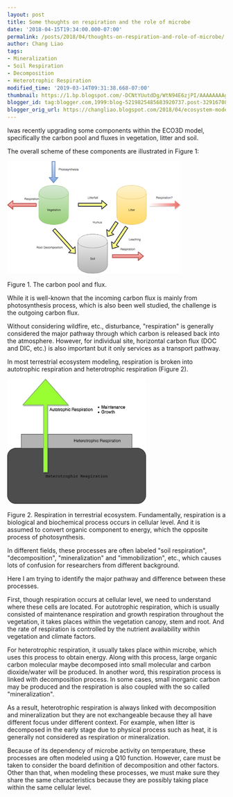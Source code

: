 ```yaml
---
layout: post
title: Some thoughts on respiration and the role of microbe
date: '2018-04-15T19:34:00.000-07:00'
permalink: /posts/2018/04/thoughts-on-respiration-and-role-of-microbe/
author: Chang Liao
tags:
- Mineralization
- Soil Respiration
- Decomposition
- Heterotrophic Respiration
modified_time: '2019-03-14T09:31:38.668-07:00'
thumbnail: https://1.bp.blogspot.com/-DCNtYUutdDg/WtN94E6zjPI/AAAAAAAAgoU/Mon50PmrG7sEpFQ_1vXzt1c-ukr9saseQCKgBGAs/s72-c/carbon-pool.png
blogger_id: tag:blogger.com,1999:blog-5219825485683920737.post-3291670825912419859
blogger_orig_url: https://changliao.blogspot.com/2018/04/ecosystem-modeling-008.html
---
```


Iwas recently upgrading some components within the ECO3D model, specifically the carbon pool and fluxes in vegetation, litter and soil.

The overall scheme of these components are illustrated in Figure 1:

![Figure 1](https://github.com/changliao/changliao.github.io/blob/main/_figure/carbon_pool_flux.png?raw=true)

Figure 1. The carbon pool and flux.

While it is well-known that the incoming carbon flux is mainly from photosynthesis process, which is also been well studied, the challenge is the outgoing carbon flux.

Without considering wildfire, etc., disturbance, "respiration" is generally considered the major pathway through which carbon is released back into the atmosphere. However, for individual site, horizontal carbon flux (DOC and DIC, etc.) is also important but it only services as a transport pathway.

In most terrestrial ecosystem modeling, respiration is broken into autotrophic respiration and heterotrophic respiration (Figure 2).

![Figure 2](https://github.com/changliao/changliao.github.io/blob/main/_figure/respiration.png?raw=true)

Figure 2. Respiration in terrestrial ecosystem.
Fundamentally, respiration is a biological and biochemical process occurs in cellular level. And it is assumed to convert organic component to energy, which the opposite process of photosynthesis.

In different fields, these processes are often labeled "soil respiration", "decomposition", "mineralization" and "immobilization", etc., which causes lots of confusion for researchers from different background.

Here I am trying to identify the major pathway and difference between these processes.

First, though respiration occurs at cellular level, we need to understand where these cells are located. For autotrophic respiration, which is usually consisted of maintenance respiration and growth respiration throughout the vegetation, it takes places within the vegetation canopy, stem and root. And the rate of respiration is controlled by the nutrient availability within vegetation and climate factors.

For heterotrophic respiration, it usually takes place within microbe, which uses this process to obtain energy. Along with this process, large organic carbon molecular maybe decomposed into small molecular and carbon dioxide/water will be produced. In another word, this respiration process is linked with decomposition process. In some cases, small inorganic carbon may be produced and the respiration is also coupled with the so called "mineralization".

As a result, heterotrophic respiration is always linked with decomposition and mineralization but they are not exchangeable because they all have different focus under different context. For example, when litter is decomposed in the early stage due to physical process such as heat, it is generally not considered as respiration or mineralization. 

Because of its dependency of microbe activity on temperature, these processes are often modeled using a Q10 function. However, care must be taken to consider the board definition of decomposition and other factors. Other than that, when modeling these processes, we must make sure they share the same characteristics because they are possibly taking place within the same cellular level.





